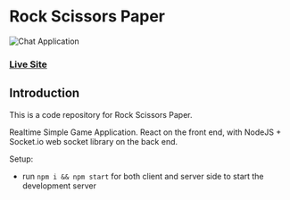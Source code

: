 # Rock Scissors Paper
![Chat Application](https://i.ytimg.com/vi/ZwFA3YMfkoc/maxresdefault.jpg)

### [Live Site](https://realtime-chat-application.netlify.com)

## Introduction
This is a code repository for Rock Scissors Paper. 

Realtime Simple Game Application. React on the front end, with NodeJS + Socket.io web socket library on the back end. 

Setup:
- run ```npm i && npm start``` for both client and server side to start the development server
